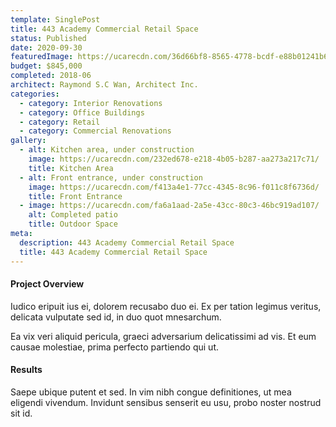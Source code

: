 ```yaml
---
template: SinglePost
title: 443 Academy Commercial Retail Space
status: Published
date: 2020-09-30
featuredImage: https://ucarecdn.com/36d66bf8-8565-4778-bcdf-e88b01241b67/
budget: $845,000
completed: 2018-06
architect: Raymond S.C Wan, Architect Inc.
categories:
  - category: Interior Renovations
  - category: Office Buildings
  - category: Retail
  - category: Commercial Renovations
gallery:
  - alt: Kitchen area, under construction
    image: https://ucarecdn.com/232ed678-e218-4b05-b287-aa273a217c71/
    title: Kitchen Area
  - alt: Front entrance, under construction
    image: https://ucarecdn.com/f413a4e1-77cc-4345-8c96-f011c8f6736d/
    title: Front Entrance
  - image: https://ucarecdn.com/fa6a1aad-2a5e-43cc-80c3-46bc919ad107/
    alt: Completed patio
    title: Outdoor Space
meta:
  description: 443 Academy Commercial Retail Space
  title: 443 Academy Commercial Retail Space
---
```

#### Project Overview

Iudico eripuit ius ei, dolorem recusabo duo ei. Ex per tation legimus veritus, delicata vulputate sed id, in duo quot mnesarchum.

Ea vix veri aliquid pericula, graeci adversarium delicatissimi ad vis. Et eum causae molestiae, prima perfecto partiendo qui ut.

#### Results

 Saepe ubique putent et sed. In vim nibh congue definitiones, ut mea eligendi vivendum. Invidunt sensibus senserit eu usu, probo noster nostrud sit id.